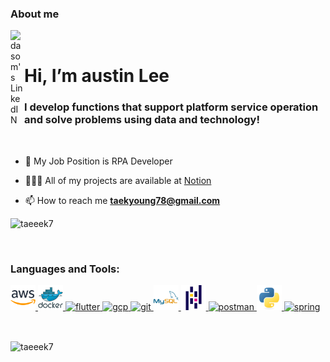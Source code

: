### About me

<a href="https://linkedin.com/in/taeeek7" target="_blank">
  <img align="left" alt="dasom's LinkedIN" width="22px" src="https://cdn.simpleicons.org/linkedin" />
</a>

<br />

<h1 align="left">Hi, I’m austin Lee</h1>
<h3 align="left">I develop functions that support platform service operation and solve problems using data and technology!</h3>

<br />

- 💼 My Job Position is RPA Developer

- 🧑🏻‍💻 All of my projects are available at [Notion](https://taegyeong.notion.site/RPA-1980e9bdc7044c08b364d83b8663e47d?pvs=4)

- 📫 How to reach me **taekyoung78@gmail.com**

<p align="left"> <img src="https://komarev.com/ghpvc/?username=taeeek7&label=Profile%20views&color=0e75b6&style=flat" alt="taeeek7" /> </p>

<br />

<h3 align="left">Languages and Tools:</h3>
<p align="left"> <a href="https://aws.amazon.com" target="_blank" rel="noreferrer"> <img src="https://raw.githubusercontent.com/devicons/devicon/master/icons/amazonwebservices/amazonwebservices-original-wordmark.svg" alt="aws" width="40" height="40"/> </a> <a href="https://www.docker.com/" target="_blank" rel="noreferrer"> <img src="https://raw.githubusercontent.com/devicons/devicon/master/icons/docker/docker-original-wordmark.svg" alt="docker" width="40" height="40"/> </a> <a href="https://flutter.dev" target="_blank" rel="noreferrer"> <img src="https://www.vectorlogo.zone/logos/flutterio/flutterio-icon.svg" alt="flutter" width="40" height="40"/> </a> <a href="https://cloud.google.com" target="_blank" rel="noreferrer"> <img src="https://www.vectorlogo.zone/logos/google_cloud/google_cloud-icon.svg" alt="gcp" width="40" height="40"/> </a> <a href="https://git-scm.com/" target="_blank" rel="noreferrer"> <img src="https://www.vectorlogo.zone/logos/git-scm/git-scm-icon.svg" alt="git" width="40" height="40"/> </a> <a href="https://www.mysql.com/" target="_blank" rel="noreferrer"> <img src="https://raw.githubusercontent.com/devicons/devicon/master/icons/mysql/mysql-original-wordmark.svg" alt="mysql" width="40" height="40"/> </a> <a href="https://pandas.pydata.org/" target="_blank" rel="noreferrer"> <img src="https://raw.githubusercontent.com/devicons/devicon/2ae2a900d2f041da66e950e4d48052658d850630/icons/pandas/pandas-original.svg" alt="pandas" width="40" height="40"/> </a> <a href="https://postman.com" target="_blank" rel="noreferrer"> <img src="https://www.vectorlogo.zone/logos/getpostman/getpostman-icon.svg" alt="postman" width="40" height="40"/> </a> <a href="https://www.python.org" target="_blank" rel="noreferrer"> <img src="https://raw.githubusercontent.com/devicons/devicon/master/icons/python/python-original.svg" alt="python" width="40" height="40"/> </a> <a href="https://spring.io/" target="_blank" rel="noreferrer"> <img src="https://www.vectorlogo.zone/logos/springio/springio-icon.svg" alt="spring" width="40" height="40"/> </a> </p>

<br />

<p><img align="center" src="https://github-readme-stats.vercel.app/api/top-langs?username=taeeek7&show_icons=true&theme=gotham&locale=en&layout=compact" alt="taeeek7" /></p>

<!--- <br />

<p>&nbsp;<img align="center" src="https://github-readme-stats.vercel.app/api?username=taeeek7&show_icons=true&theme=gotham&locale=en" alt="taeeek7" /></p>
--->


<!---
taeeek7/taeeek7 is a ✨ special ✨ repository because its `README.md` (this file) appears on your GitHub profile.
You can click the Preview link to take a look at your changes.
--->
